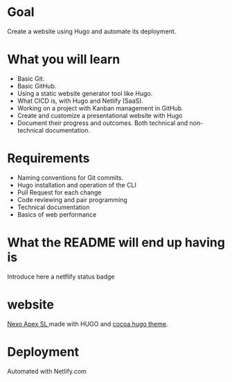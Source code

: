 # Goal
Create a website using Hugo and automate its deployment.

# What you will learn

- Basic Git.
- Basic GitHub.
- Using a static website generator tool like Hugo.
- What CICD is, with Hugo and Netlify (SaaS).
- Working on a project with Kanban management in GitHub.
- Create and customize a presentational website with Hugo
- Document their progress and outcomes. Both technical and non-technical documentation.

# Requirements
- Naming conventions for Git commits.
- Hugo installation and operation of the CLI
- Pull Request for each change
- Code reviewing and pair programming
- Technical documentation
- Basics of web performance


# What the README will end up having is

Introduce here a netflify status badge

# website

[Nexo Apex SL ](https://nexoapex.com) made with HUGO and [cocoa hugo theme](https://github.com/nishanths/cocoa-hugo-theme/tree/master).

# Deployment

Automated with Netlify.com
